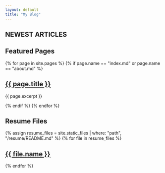 ```yaml
---
layout: default
title: "My Blog"
---
```


## NEWEST ARTICLES

## Featured Pages

{% for page in site.pages %}
  {% if page.name == "index.md" or page.name == "about.md" %}
    <h2><a href="{{ page.url }}">{{ page.title }}</a></h2>
    <p>{{ page.excerpt }}</p>
  {% endif %}
{% endfor %}


## Resume Files

{% assign resume_files = site.static_files | where: "path", "/resume/README.md" %}
{% for file in resume_files %}
  <h2><a href="{{ file.path }}">{{ file.name }}</a></h2>
{% endfor %}
